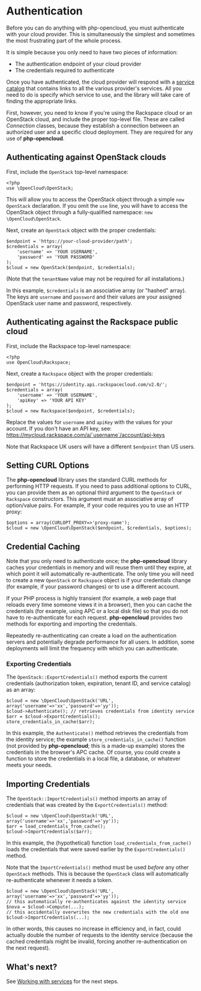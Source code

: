Authentication
==============

Before you can do anything with php-opencloud, you must authenticate
with your cloud provider. This is simultaneously the simplest and sometimes
the most frustrating part of the whole process.

It is simple because you only need to have two pieces of information:

* The authentication endpoint of your cloud provider
* The credentials required to authenticate

Once you have authenticated, the cloud provider will respond with a
[service catalog](http://docs.rackspace.com/auth/api/v2.0/auth-client-devguide/content/Sample_Request_Response-d1e64.html)
that contains links to all the
various provider's services. All you need to do is specify which service
to use, and the library will take care of finding the appropriate links.

First, however, you need to know if you're using the Rackspace cloud
or an OpenStack cloud, and include the proper top-level file. These are
called *Connection* classes, because they establish a connection between an
authorized user and a specific cloud deployment. They are required for any use of
<b>php-opencloud</b>.

## Authenticating against OpenStack clouds

First, include the `OpenStack` top-level namespace:

    <?php
    use \OpenCloud\OpenStack;

This will allow you to access the OpenStack object through a simple `new OpenStack` declaration. If you omit the `use` line, you will have to access the OpenStack object through a fully-qualified namespace: `new \OpenCloud\OpenStack`.

Next, create an `OpenStack` object with the proper credentials:

    $endpoint = 'https://your-cloud-provider/path';
    $credentials = array(
        'username' => 'YOUR USERNAME',
        'password' => 'YOUR PASSWORD'
    );
    $cloud = new OpenStack($endpoint, $credentials);

(Note that the `tenantName` value may not be required for all installations.)

In this example, `$credentials` is an associative array (or "hashed" array). The
keys are `username` and `password` and their values are your assigned OpenStack user
name and password, respectively.

## Authenticating against the Rackspace public cloud

First, include the Rackspace top-level namespace:

    <?php
    use OpenCloud\Rackspace;

Next, create a `Rackspace` object with the proper credentials:

    $endpoint = 'https://identity.api.rackspacecloud.com/v2.0/';
    $credentials = array(
        'username' => 'YOUR USERNAME',
        'apiKey' => 'YOUR API KEY'
    );
    $cloud = new Rackspace($endpoint, $credentials);

Replace the values for `username` and `apiKey` with the values for your
account. If you don't have an API key, see:
https://mycloud.rackspace.com/a/`username`/account/api-keys

Note that Rackspace UK users will have a different `$endpoint` than US users.

## Setting CURL Options

The **php-opencloud** library uses the standard CURL methods for performing
HTTP requests. If you need to pass additional options to CURL, you can
provide them as an optional third argument to the `OpenStack` or
`Rackspace` constructors. This argument must an associative array of
option/value pairs. For example, if your code requires you to use an HTTP
proxy:

	$options = array(CURLOPT_PROXY=>'proxy-name');
	$cloud = new \OpenCloud\OpenStack($endpoint, $credentials, $options);

## Credential Caching

Note that you only need to authenticate once; the **php-opencloud** library
caches your credentials in memory and will reuse them until they expire, at
which point it
will automatically re-authenticate. The only time you will need to create a new
`OpenStack` or `Rackspace` object is if your credentials change (for example,
if your
password changes) or to use a different account.

If your PHP process is highly transient (for example, a web page that reloads
every time someone views it in a browser), then you can cache the credentials
(for example, using APC or a local disk file) so that you do not have to
re-authenticate for each request. **php-opencloud** provides two methods for
exporting and importing the credentials.

Repeatedly re-authenticating can create a load on the authentication servers and
potentially degrade performance for all users. In addition, some deployments
will limit the frequency with which you can authenticate.

### Exporting Credentials

The `OpenStack::ExportCredentials()` method exports the current credentials
(authorization token, expiration, tenant ID, and service catalog)
as an array:

	$cloud = new \OpenCloud\OpenStack('URL', array('username'=>'xx','password'=>'yy'));
	$cloud->Authenticate();	// retrieves credentials from identity service
	$arr = $cloud->ExportCredentials();
	store_credentials_in_cache($arr);

In this example, the `Authenticate()` method retrieves the credentials from
the identity service; the example `store_credentials_in_cache()` function
(not provided by **php-opencloud**; this is a made-up example) stores the
credentials in the browser's APC cache. Of course, you could create a function
to store the credentials in a local file, a database, or whatever meets your
needs.

## Importing Credentials

The `OpenStack::ImportCredentials()` method imports an array of credentials
that was created by the `ExportCredentials()` method:

	$cloud = new \OpenCloud\OpenStack('URL', array('username'=>'xx','password'=>'yy'));
	$arr = load_credentials_from_cache();
	$cloud->ImportCredentials($arr);

In this example, the (hypothetical) function `load_credentials_from_cache()`
loads the credentials that were saved earlier by the `ExportCredentials()`
method.

Note that the `ImportCredentials()` method must be used *before* any other
`OpenStack` methods. This is because the `OpenStack` class will automatically
re-authenticate whenever it needs a token.

	$cloud = new \OpenCloud\OpenStack('URL', array('username'=>'xx','password'=>'yy'));
	// this automatically re-authenticates against the identity service
	$nova = $cloud->Compute(...);
	// this accidentally overwrites the new credentials with the old one
	$cloud->ImportCredentials(...);

In other words, this causes no increase in efficiency and, in fact, could
actually double the number of requests to the identity service (because the
cached credentials might be invalid, forcing another re-authentication
on the next request).

What's next?
------------

See [Working with services](services.md) for the next steps.
